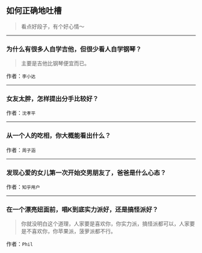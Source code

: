 ## 如何正确地吐槽

> 看点好段子，有个好心情～


 
---

### 为什么有很多人自学吉他，但很少看人自学钢琴？

> 主要是吉他比钢琴便宜而已。


作者：`李小达`

---

### 女友太胖，怎样提出分手比较好？

> 


作者：`沈孝平`

---

### 从一个人的吃相，你大概能看出什么？

> 


作者：`周子涵`

---

### 发现心爱的女儿第一次开始交男朋友了，爸爸是什么心态？

> 


作者：`知乎用户`

---

### 在一个漂亮妞面前，唱K到底实力派好，还是搞怪派好？

> 你就没明白这个道理，人家要是喜欢你，你实力派，搞怪派都可以，人家要是不喜欢你，你苹果派，菠萝派都不行。


作者：`Phil`